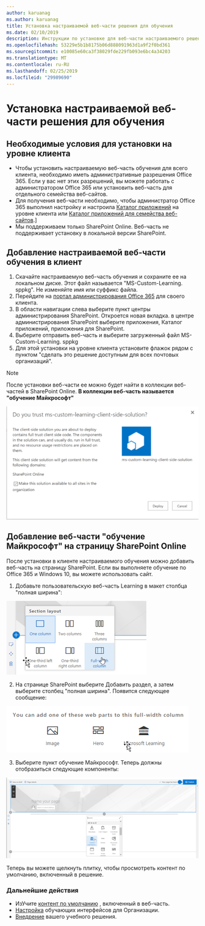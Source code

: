```yaml
---
author: karuanag
ms.author: karuanag
title: Установка настраиваемой веб-части решения для обучения
ms.date: 02/10/2019
description: Инструкции по установке для веб-части настраиваемого решения для обучения
ms.openlocfilehash: 53229e5b1b8175b06d888091963d1a9f2f0bd361
ms.sourcegitcommit: e10085e60ca3f38029fde229fb093e6bc4a34203
ms.translationtype: MT
ms.contentlocale: ru-RU
ms.lasthandoff: 02/25/2019
ms.locfileid: "29989690"
---
```

# <a name="installing-the-custom-learning-solution-webpart"></a>Установка настраиваемой веб-части решения для обучения

## <a name="prerequisites-for-a-tenant-wide-installation"></a>Необходимые условия для установки на уровне клиента

- Чтобы установить настраиваемую веб-часть обучения для всего клиента, необходимо иметь административные разрешения Office 365.  Если у вас нет этих разрешений, вы можете работать с администратором Office 365 или установить веб-часть для отдельного семейства веб-сайтов.
- Для получения веб-части необходимо, чтобы администратор Office 365 выполнил настройку и настроила [Каталог приложений](https://docs.microsoft.com/en-us/sharepoint/dev/spfx/set-up-your-developer-tenant) на уровне клиента или [Каталог приложений для семейства веб-сайтов](https://docs.microsoft.com/en-us/sharepoint/dev/general-development/site-collection-app-catalog).]
- Мы поддерживаем только SharePoint Online. Веб-часть не поддерживает установку в локальной версии SharePoint.

## <a name="add-the-custom-learning-webpart-to-your-tenant"></a>Добавление настраиваемой веб-части обучения в клиент 

1. Скачайте настраиваемую веб-часть обучения и сохраните ее на локальном диске.  Этот файл называется "MS-Custom-Learning. sppkg".  Не изменяйте имя или суффикс файла. 
2. Перейдите на [портал администрирования Office 365](https://admin.microsoft.com/AdminPortal/Home#/homepage) для своего клиента.
3. В области навигации слева выберите пункт центры администрирования SharePoint. Откроется новая вкладка. в центре администрирования SharePoint выберите приложения, Каталог приложений, приложения для SharePoint. 
4. Выберите отправить веб-часть и выберите загруженный файл MS-Custom-Learning. sppkg
5. Для этой установки на уровне клиента установите флажок рядом с пунктом "сделать это решение доступным для всех почтовых организаций".  
 
> [!NOTE]
> После установки веб-части ее можно будет найти в коллекции веб-частей в SharePoint Online.  **В коллекции веб-часть называется "обучение Майкрософт"**

![Развертывание решения](media/trustapp_sm.png)


## <a name="add-the-microsoft-learning-webpart-to-a-sharepoint-online-page"></a>Добавление веб-части "обучение Майкрософт" на страницу SharePoint Online

После установки в клиенте настраиваемого обучения можно добавить веб-часть на страницу SharePoint. Если вы выполняете обучение по Office 365 и Windows 10, вы можете использовать сайт.

1. Добавьте пользовательскую веб-часть Learning в макет столбца "полная ширина":

![Макет страницы SharePoint](media/clo365fullcolumnwidth.png)

2. На странице SharePoint выберите Добавить раздел, а затем выберите столбец "полная ширина".  Появится следующее сообщение:

![Аддвебпарт](media/clo365addfullwidthwebpart.png)

3. Выберите пункт обучение Майкрософт.  Теперь должны отобразиться следующие компоненты: 

![Настраиваемая веб-часть обучения](media/clo365addwebpart.png)

 Теперь вы можете щелкнуть плитку, чтобы просмотреть контент по умолчанию, включенный в решение.  

### <a name="next-steps"></a>Дальнейшие действия
- ИзУчите [контент по умолчанию](webpartcontent.md) , включенный в веб-часть.
- [Настройка](customization.md) обучающих интерфейсов для Организации.
- [Внедрение](driveadoption.md) вашего учебного решения.

